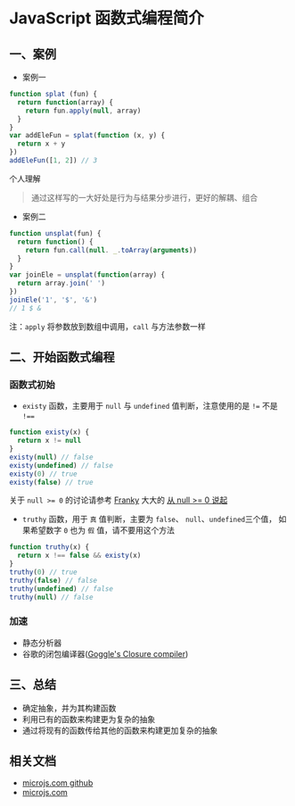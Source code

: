 # JavaScript 函数式编程简介

## 一、案例

- 案例一

```javascript
function splat (fun) {
  return function(array) {
    return fun.apply(null, array)
  }
}
var addEleFun = splat(function (x, y) {
  return x + y
})
addEleFun([1, 2]) // 3
```

个人理解

> 通过这样写的一大好处是行为与结果分步进行，更好的解耦、组合

- 案例二

```javascript
function unsplat(fun) {
  return function() {
    return fun.call(null. _.toArray(arguments))
  }
}
var joinEle = unsplat(function(array) {
  return array.join(' ')
})
joinEle('1', '$', '&')
// 1 $ &
```

注：`apply` 将参数放到数组中调用，`call` 与方法参数一样


## 二、开始函数式编程

### 函数式初始

- `existy` 函数，主要用于 `null` 与 `undefined` 值判断，注意使用的是 `!=` 不是 `!==`

```javascript
function existy(x) {
  return x != null
}
existy(null) // false
existy(undefined) // false
existy(0) // true
existy(false) // true
```

关于 `null >= 0` 的讨论请参考 [Franky](http://www.cnblogs.com/_franky/) 大大的 [从 null >= 0 说起](http://www.cnblogs.com/_franky/archive/2012/09/26/2703723.html)

- `truthy` 函数，用于 `真` 值判断，主要为 `false`、 `null`、`undefined`三个值， 如果希望数字 `0` 也为 `假` 值，请不要用这个方法

```javascript
function truthy(x) {
  return x !== false && existy(x)
}
truthy(0) // true
truthy(false) // false
truthy(undefined) // false
truthy(null) // false
```

### 加速

- 静态分析器
- 谷歌的闭包编译器([Goggle's Closure compiler](https://github.com/google/closure-compiler/))


## 三、总结

- 确定抽象，并为其构建函数
- 利用已有的函数来构建更为复杂的抽象
- 通过将现有的函数传给其他的函数来构建更加复杂的抽象


## 相关文档

- [microjs.com github](https://github.com/microjs/microjs.com)
- [microjs.com](http://microjs.com/)

